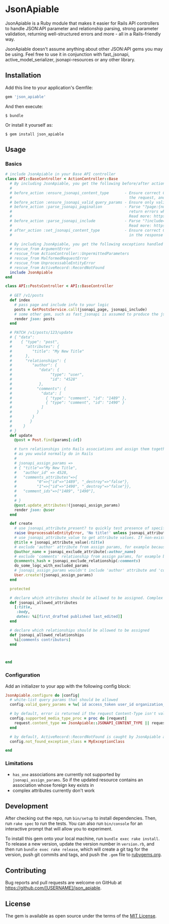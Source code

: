 # JsonApiable

JsonApiable is a Ruby module that makes it easier for Rails API controllers to handle JSON:API parameter and relationship parsing,
strong parameter validation, returning well-structured errors and more - all in a Rails-friendly way.

JsonApiable doesn't assume anything about other JSON:API gems you may be using. 
Feel free to use it in conjunction with fast_jsonapi, active_model_serializer, jsonapi-resources or any other library.

## Installation

Add this line to your application's Gemfile:

```ruby
gem 'json_apiable'
```

And then execute:

    $ bundle

Or install it yourself as:

    $ gem install json_apiable

## Usage
### Basics
```ruby
# include JsonApiable in your Base API controller
class API::BaseController < ActionController::Base
  # By including JsonApiable, you get the following before/after actions in your controllers:
  # 
  # before_action :ensure_jsonapi_content_type       - Ensure correct Content-Type (application/vnd.api+json) is set in 
  #                                                    the request, and return error othewrise 
  # before_action :ensure_jsonapi_valid_query_params - Ensure only valid query parameters are used
  # before_action :parse_jsonapi_pagination          - Parse "?page:{number:1, size:25}" query hash, set defaults and 
  #                                                    return errors when invalid values received
  #                                                    Read more: https://jsonapi.org/format/#fetching-pagination 
  # before_action :parse_jsonapi_include             - Parse "?include=posts.author" include directives . 
  #                                                    Read more: https://jsonapi.org/format/#fetching-includes
  # after_action :set_jsonapi_content_type           - Ensure correct Content-Type (application/vnd.api+json) is set 
  #                                                    in the response
  
  # By including JsonApiable, you get the following exceptions handled automatically:
  # rescue_from ArgumentError
  # rescue_from ActionController::UnpermittedParameters
  # rescue_from MalformedRequestError
  # rescue_from UnprocessableEntityError
  # rescue_from ActiveRecord::RecordNotFound
  include JsonApiable
end

class API::PostsController < API::BaseController
  
  # GET /v1/posts
  def index
    # pass page and include info to your logic
    posts = GetPostsService.call(jsonapi_page, jsonapi_include)
    # some other gem, such as fast_jsonapi is assumed to produce the json:api output
    render json: posts
  end

  # PATCH /v1/posts/123/update
  # { "data":
  #    { "type": "post",
  #      "attributes": {
  #         "title": "My New Title"
  #      },
  #      "relationships": {
  #         "author": {
  #            "data": {
  #                 "type": "user",
  #                 "id": "4528"
  #            },
  #           "comments": {
  #             "data": [
  #               { "type": "comment", "id": "1489" },
  #               { "type": "comment", "id": "1490" } 
  #             ] 
  #           } 
  #         }
  #        } 
  #     } 
  # }
  def update
    @post = Post.find(params[:id])

    # turn relationships into Rails associations and assign them together with attributes 
    # as you would normally do in Rails
    # 
    # jsonapi_assign_params =>
    # { "title"=>"My New Title",
    #   "author_id" => 4528, 
    #   "comments_attributes"=>{
    #         "0"=>{"id"=>"1489", "_destroy"=>"false"}, 
    #         "1"=>{"id"=>"1490", "_destroy"=>"false"}},
    #   "comment_ids"=>["1489", "1490"],
    # 
    # } 
    @post.update_attributes!(jsonapi_assign_params)
    render json: @user
  end

  def create
    # use jsonapi_attribute_present? to quickly test presence of specific attributes
    raise UnprocessableEntityError, 'No title!' unless jsonapi_attribute_present?(:title)
    # use jsonapi_attribute_value to get attribute values. If non-existent, nil would be returned
    @title = jsonapi_attribute_value(:title)
    # exclude 'author' attribute from assign params, for example because it's a separate table on the DB level)
    @author_name = jsonapi_exclude_attribute(:author_name)
    # exclude 'comments' relationship from assign params, for example because we want to filter which ones are added to post
    @comments_hash = jsonapi_exclude_relationship(:comments)
    do_some_logc_with_excluded_params
    # jsonapi_assign_params wouldn't include 'author' attribute and 'comments' relationship
    User.create!(jsonapi_assign_params)
  end

  protected

  # declare which attributes should be allowed to be assigned. Complex attributes are allowed
  def jsonapi_allowed_attributes
    [:title,
     :body,
     dates: %i[first_drafted published last_edited]]
  end

  # declare which relationships should be allowed to be assigned
  def jsonapi_allowed_relationships
    %i[comments contributors]
  end



end
````
### Configuration
Add an initializer to your app with the following config block:
```ruby
JsonApiable.configure do |config|
  # white-list query params that should be allowed
  config.valid_query_params = %w[ id access_token user_id organization_id ]

  # by default, error is returned if the request Content-Type isn't valid JSON-API. Override the behaviour by using this block:
  config.supported_media_type_proc = proc do |request|
    request.content_type == JsonApiable::JSONAPI_CONTENT_TYPE || request.headers['My-Special-Header'].present?
  end

  # by default, ActiveRecord::RecordNotFound is caught by JsonApiable and turned into an error response. If your backend raises a different class of exception, set it here
  config.not_found_exception_class = MyExceptionClass

end
```

### Limitations
- `has_one` associations are currently not supported by `jsonapi_assign_params`. So if the updated resource
contains an association whose foreign key exists in
- complex attributes currently don't work

## Development

After checking out the repo, run `bin/setup` to install dependencies. Then, run `rake spec` to run the tests. You can also run `bin/console` for an interactive prompt that will allow you to experiment.

To install this gem onto your local machine, run `bundle exec rake install`. To release a new version, update the version number in `version.rb`, and then run `bundle exec rake release`, which will create a git tag for the version, push git commits and tags, and push the `.gem` file to [rubygems.org](https://rubygems.org).

## Contributing

Bug reports and pull requests are welcome on GitHub at https://github.com/[USERNAME]/json_apiable.

## License

The gem is available as open source under the terms of the [MIT License](https://opensource.org/licenses/MIT).
